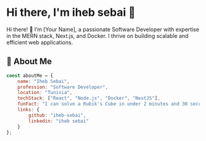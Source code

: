 # Hi there, I'm iheb sebai 👋

Hi there! 👋 I’m [Your Name], a passionate Software Developer with expertise in the MERN stack, Next.js, and Docker. I thrive on building scalable and efficient web applications.

## 🚀 About Me

```javascript
const aboutMe = {
    name: "Iheb Sebai",
    profession: "Software Developer",
    location: "Tunisia",
    techStack: ["React", "Node.js", "Docker", "NestJS"],
    funFact: "I can solve a Rubik's Cube in under 2 minutes and 30 seconds!",
    links: {
        github: "iheb-sebai",
        linkedin: "iheb sebai"
    }
};
```
<!--
**iheb-sebai/iheb-sebai** is a ✨ _special_ ✨ repository because its `README.md` (this file) appears on your GitHub profile.

Here are some ideas to get you started:

- 🔭 I’m currently working on ...
- 🌱 I’m currently learning ...
- 👯 I’m looking to collaborate on ...
- 🤔 I’m looking for help with ...
- 💬 Ask me about ...
- 📫 How to reach me: ...
- 😄 Pronouns: ...
- ⚡ Fun fact: ...
-->

